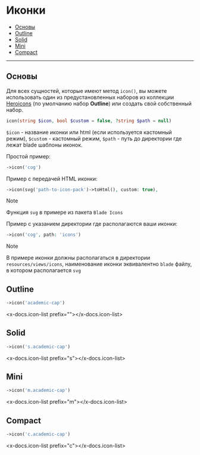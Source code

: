# Иконки

- [Основы](#basics)
- [Outline](#outline)
- [Solid](#solid)
- [Mini](#mini)
- [Compact](#compact)

---

<a name="basics"></a>
## Основы

Для всех сущностей, которые имеют метод `icon()`, вы можете использовать один из предустановленных наборов из коллекции [Heroicons](https://heroicons.com) (по умолчанию набор **Outline**) или создать свой собственный набор.

```php
icon(string $icon, bool $custom = false, ?string $path = null)
```

`$icon` - название иконки или html (если используется кастомный режим),
`$custom` - кастомный режим,
`$path` - путь до директории где лежат blade шаблоны иконок.

Простой пример:

```php
->icon('cog')
```

Пример с передачей HTML иконки:

```php
->icon(svg('path-to-icon-pack')->toHtml(), custom: true),
```

> [!NOTE]
> Функция `svg` в примере из пакета `Blade Icons`

Пример с указанием директории где располагаются ваши иконки:

```php
->icon('cog', path: 'icons')
```

> [!NOTE]
> В примере иконки должны располагаться в директории `resources/views/icons`, наименование иконки эквивалентно `blade` файлу, в котором располагается `svg`


<a name="outline"></a>
## Outline

```php
->icon('academic-cap')
```

<x-docs.icon-list prefix=""></x-docs.icon-list>

<a name="solid"></a>
## Solid

```php
->icon('s.academic-cap')
```

<x-docs.icon-list prefix="s"></x-docs.icon-list>

<a name="mini"></a>
## Mini

```php
->icon('m.academic-cap')
```

<x-docs.icon-list prefix="m"></x-docs.icon-list>

<a name="compact"></a>
## Compact

```php
->icon('c.academic-cap')
```

<x-docs.icon-list prefix="c"></x-docs.icon-list>
